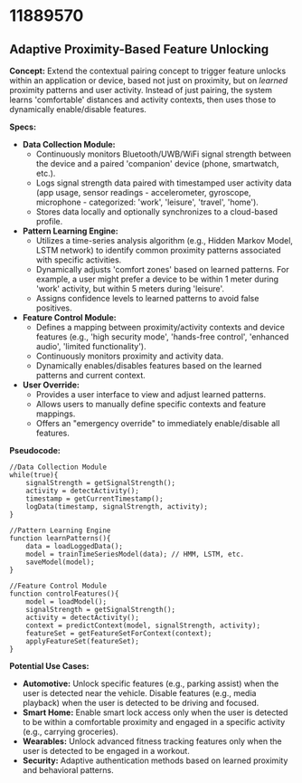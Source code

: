 # 11889570

## Adaptive Proximity-Based Feature Unlocking

**Concept:** Extend the contextual pairing concept to trigger feature unlocks within an application or device, based not just on proximity, but on *learned* proximity patterns and user activity. Instead of just pairing, the system learns 'comfortable' distances and activity contexts, then uses those to dynamically enable/disable features.

**Specs:**

*   **Data Collection Module:**
    *   Continuously monitors Bluetooth/UWB/WiFi signal strength between the device and a paired 'companion' device (phone, smartwatch, etc.).
    *   Logs signal strength data paired with timestamped user activity data (app usage, sensor readings - accelerometer, gyroscope, microphone - categorized: 'work', 'leisure', 'travel', 'home').
    *   Stores data locally and optionally synchronizes to a cloud-based profile.
*   **Pattern Learning Engine:**
    *   Utilizes a time-series analysis algorithm (e.g., Hidden Markov Model, LSTM network) to identify common proximity patterns associated with specific activities.
    *   Dynamically adjusts 'comfort zones' based on learned patterns.  For example, a user might prefer a device to be within 1 meter during 'work' activity, but within 5 meters during 'leisure'.
    *   Assigns confidence levels to learned patterns to avoid false positives.
*   **Feature Control Module:**
    *   Defines a mapping between proximity/activity contexts and device features (e.g., 'high security mode', 'hands-free control', 'enhanced audio', 'limited functionality').
    *   Continuously monitors proximity and activity data.
    *   Dynamically enables/disables features based on the learned patterns and current context.
*   **User Override:**
    *   Provides a user interface to view and adjust learned patterns.
    *   Allows users to manually define specific contexts and feature mappings.
    *   Offers an "emergency override" to immediately enable/disable all features.

**Pseudocode:**

```
//Data Collection Module
while(true){
    signalStrength = getSignalStrength();
    activity = detectActivity();
    timestamp = getCurrentTimestamp();
    logData(timestamp, signalStrength, activity);
}

//Pattern Learning Engine
function learnPatterns(){
    data = loadLoggedData();
    model = trainTimeSeriesModel(data); // HMM, LSTM, etc.
    saveModel(model);
}

//Feature Control Module
function controlFeatures(){
    model = loadModel();
    signalStrength = getSignalStrength();
    activity = detectActivity();
    context = predictContext(model, signalStrength, activity);
    featureSet = getFeatureSetForContext(context);
    applyFeatureSet(featureSet);
}
```

**Potential Use Cases:**

*   **Automotive:**  Unlock specific features (e.g., parking assist) when the user is detected near the vehicle.  Disable features (e.g., media playback) when the user is detected to be driving and focused.
*   **Smart Home:**  Enable smart lock access only when the user is detected to be within a comfortable proximity and engaged in a specific activity (e.g., carrying groceries).
*   **Wearables:**  Unlock advanced fitness tracking features only when the user is detected to be engaged in a workout.
*   **Security:** Adaptive authentication methods based on learned proximity and behavioral patterns.